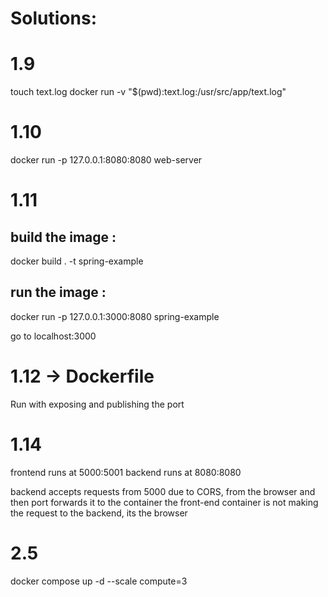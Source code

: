 # Solutions: 

# 1.9 
touch text.log
docker run -v "$(pwd):text.log:/usr/src/app/text.log" <image-name>

# 1.10
docker run -p 127.0.0.1:8080:8080 web-server

# 1.11 
## build the image : 
docker build . -t spring-example

## run the image : 
docker run -p 127.0.0.1:3000:8080 spring-example

go to localhost:3000

# 1.12 -> Dockerfile
Run with exposing and publishing the port 

# 1.14
frontend runs at 5000:5001
backend runs at 8080:8080

backend accepts requests from 5000 due to CORS, from the browser and then port forwards it to the container
the front-end container is not making the request to the backend, its the browser

# 2.5
docker compose up -d --scale compute=3